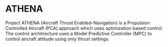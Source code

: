 # ATHENA
Project ATHENA (Aircraft Thrust Enabled-Navigation) is a Propulsion Controlled Aircraft (PCA) approach which uses optimization based control. The control architrecture uses a Model Predictive Controller (MPC) to control aircraft attitude using only thrust settings. 
